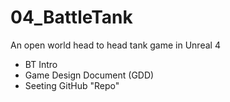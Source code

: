 # 04_BattleTank
An open world head to head tank game in Unreal 4

* BT Intro
* Game Design Document (GDD)
* Seeting GitHub "Repo"
